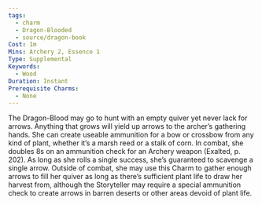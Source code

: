 ```yaml
---
tags:
  - charm
  - Dragon-Blooded
  - source/dragon-book
Cost: 1m
Mins: Archery 2, Essence 1
Type: Supplemental
Keywords:
  - Wood
Duration: Instant
Prerequisite Charms:
  - None
---
```

The Dragon-Blood may go to hunt with an empty quiver yet never lack for arrows. Anything that grows will yield up arrows to the archer’s gathering hands. She can create useable ammunition for a bow or crossbow from any kind of plant, whether it’s a marsh reed or a stalk of corn. In combat, she doubles 8s on an ammunition check for an Archery weapon (Exalted, p. 202). As long as she rolls a single success, she’s guaranteed to scavenge a single arrow. Outside of combat, she may use this Charm to gather enough arrows to fill her quiver as long as there’s sufficient plant life to draw her harvest from, although the Storyteller may require a special ammunition check to create arrows in barren deserts or other areas devoid of plant life.